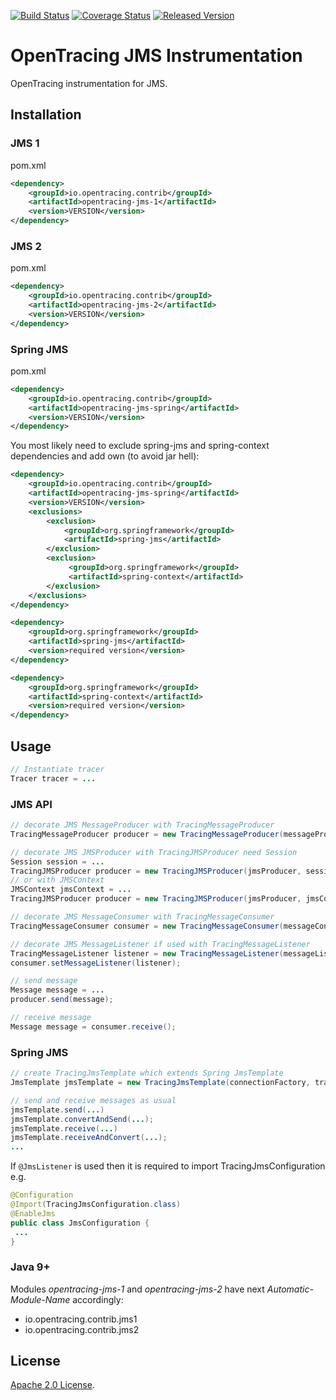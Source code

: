 [![Build Status][ci-img]][ci] [![Coverage Status][cov-img]][cov] [![Released Version][maven-img]][maven]

# OpenTracing JMS Instrumentation
OpenTracing instrumentation for JMS.

## Installation

### JMS 1
pom.xml
```xml
<dependency>
    <groupId>io.opentracing.contrib</groupId>
    <artifactId>opentracing-jms-1</artifactId>
    <version>VERSION</version>
</dependency>
```

### JMS 2
pom.xml
```xml
<dependency>
    <groupId>io.opentracing.contrib</groupId>
    <artifactId>opentracing-jms-2</artifactId>
    <version>VERSION</version>
</dependency>
```

### Spring JMS
pom.xml
```xml
<dependency>
    <groupId>io.opentracing.contrib</groupId>
    <artifactId>opentracing-jms-spring</artifactId>
    <version>VERSION</version>
</dependency>
```
You most likely need to exclude spring-jms and spring-context dependencies and add own (to avoid jar hell):
```xml
<dependency>
    <groupId>io.opentracing.contrib</groupId>
    <artifactId>opentracing-jms-spring</artifactId>
    <version>VERSION</version>
    <exclusions>
        <exclusion>
            <groupId>org.springframework</groupId>
            <artifactId>spring-jms</artifactId>
        </exclusion>
        <exclusion>
             <groupId>org.springframework</groupId>
             <artifactId>spring-context</artifactId>
        </exclusion>
    </exclusions>
</dependency>

<dependency>
    <groupId>org.springframework</groupId>
    <artifactId>spring-jms</artifactId>
    <version>required version</version>
</dependency>

<dependency>
    <groupId>org.springframework</groupId>
    <artifactId>spring-context</artifactId>
    <version>required version</version>
</dependency>
```

## Usage

```java
// Instantiate tracer
Tracer tracer = ...

```

### JMS API
```java
// decorate JMS MessageProducer with TracingMessageProducer
TracingMessageProducer producer = new TracingMessageProducer(messageProducer, tracer);

// decorate JMS JMSProducer with TracingJMSProducer need Session
Session session = ...
TracingJMSProducer producer = new TracingJMSProducer(jmsProducer, session, tracer);
// or with JMSContext
JMSContext jmsContext = ...
TracingJMSProducer producer = new TracingJMSProducer(jmsProducer, jmsContext, tracer);

// decorate JMS MessageConsumer with TracingMessageConsumer
TracingMessageConsumer consumer = new TracingMessageConsumer(messageConsumer, tracer);

// decorate JMS MessageListener if used with TracingMessageListener
TracingMessageListener listener = new TracingMessageListener(messageListener, tracer);
consumer.setMessageListener(listener);

// send message
Message message = ...
producer.send(message);

// receive message
Message message = consumer.receive();

```

### Spring JMS
```java
// create TracingJmsTemplate which extends Spring JmsTemplate
JmsTemplate jmsTemplate = new TracingJmsTemplate(connectionFactory, tracer); 

// send and receive messages as usual
jmsTemplate.send(...)
jmsTemplate.convertAndSend(...);
jmsTemplate.receive(...)
jmsTemplate.receiveAndConvert(...);
...
```

If `@JmsListener` is used then it is required to import TracingJmsConfiguration e.g.
 ```java
@Configuration 
@Import(TracingJmsConfiguration.class)
@EnableJms
public class JmsConfiguration {
  ...
}
```

### Java 9+

Modules _opentracing-jms-1_ and _opentracing-jms-2_ have next _Automatic-Module-Name_ accordingly:
- io.opentracing.contrib.jms1
- io.opentracing.contrib.jms2

## License

[Apache 2.0 License](./LICENSE).

[ci-img]: https://travis-ci.org/opentracing-contrib/java-jms.svg?branch=master
[ci]: https://travis-ci.org/opentracing-contrib/java-jms
[cov-img]: https://coveralls.io/repos/github/opentracing-contrib/java-jms/badge.svg?branch=master
[cov]: https://coveralls.io/github/opentracing-contrib/java-jms?branch=master
[maven-img]: https://img.shields.io/maven-central/v/io.opentracing.contrib/opentracing-jms-1.svg
[maven]: http://search.maven.org/#search%7Cga%7C1%7Copentracing-jms-1
